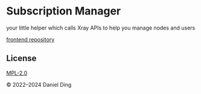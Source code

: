 # Subscription Manager

your little helper which calls Xray APIs to help you manage nodes and users

[frontend repository](https://github.com/BioniCosmos/submgr-frontend)

## License

[MPL-2.0](https://github.com/BioniCosmos/SubMGR/blob/master/LICENSE)

© 2022–2024 Daniel Ding
